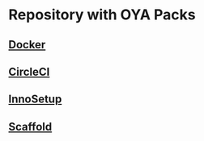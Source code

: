 # Repository with OYA Packs

## [Docker](docker/README.md)
## [CircleCI](circleci/README.md)
## [InnoSetup](innosetup/README.md)
## [Scaffold](scaffold/README.md)
